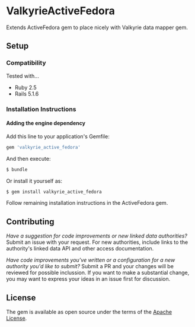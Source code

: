 # ValkyrieActiveFedora

Extends ActiveFedora gem to place nicely with Valkyrie data mapper gem.

## Setup

### Compatibility

Tested with...

* Ruby 2.5
* Rails 5.1.6

### Installation Instructions

#### Adding the engine dependency

Add this line to your application's Gemfile:

```ruby
gem 'valkyrie_active_fedora'
```

And then execute:
```bash
$ bundle
```

Or install it yourself as:
```bash
$ gem install valkyrie_active_fedora
```

Follow remaining installation instructions in the ActiveFedora gem.

## Contributing

*Have a suggestion for code improvements or new linked data authorities?*  Submit an issue with your request.  For new authorities, include links to the authority's linked data API and other access documentation.
  
*Have code improvements you've written or a configuration for a new authority you'd like to submit?* Submit a PR and your changes will be reviewed for possible inclussion.  If you want to make a substantial change, you may want to express your ideas in an issue first for discussion.


## License
The gem is available as open source under the terms of the [Apache License](https://www.apache.org/licenses/LICENSE-2.0).


